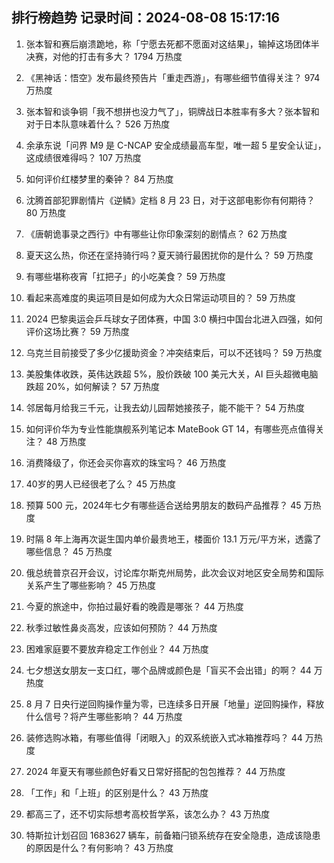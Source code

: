 
## 排行榜趋势 记录时间：2024-08-08 15:17:16
  
  1. 张本智和赛后崩溃跪地，称「宁愿去死都不愿面对这结果」，输掉这场团体半决赛，对他的打击有多大？ 1794 万热度
    
  2. 《黑神话：悟空》发布最终预告片「重走西游」，有哪些细节值得关注？ 974 万热度
    
  3. 张本智和谈争铜「我不想拼也没力气了」，铜牌战日本胜率有多大？张本智和对于日本队意味着什么？ 526 万热度
    
  4. 余承东说「问界 M9 是 C-NCAP 安全成绩最高车型，唯一超 5 星安全认证」，这成绩很难得吗？ 107 万热度
    
  5. 如何评价红楼梦里的秦钟？ 84 万热度
    
  6. 沈腾首部犯罪剧情片《逆鳞》定档 8 月 23 日，对于这部电影你有何期待？ 80 万热度
    
  7. 《唐朝诡事录之西行》中有哪些让你印象深刻的剧情点？ 62 万热度
    
  8. 夏天这么热，你还在坚持骑行吗？夏天骑行最困扰你的是什么？ 59 万热度
    
  9. 有哪些堪称夜宵「扛把子」的小吃美食？ 59 万热度
    
  10. 看起来高难度的奥运项目是如何成为大众日常运动项目的？ 59 万热度
    
  11. 2024 巴黎奥运会乒乓球女子团体赛，中国 3:0 横扫中国台北进入四强，如何评价这场比赛？ 59 万热度
    
  12. 乌克兰目前接受了多少亿援助资金？冲突结束后，可以不还钱吗？ 59 万热度
    
  13. 美股集体收跌，英伟达跌超 5%，股价跌破 100 美元大关，AI 巨头超微电脑跌超 20%，如何解读？ 57 万热度
    
  14. 邻居每月给我三千元，让我去幼儿园帮她接孩子，能不能干？ 54 万热度
    
  15. 如何评价华为专业性能旗舰系列笔记本 MateBook GT 14，有哪些亮点值得关注？ 48 万热度
    
  16. 消费降级了，你还会买你喜欢的珠宝吗？ 46 万热度
    
  17. 40岁的男人已经很老了么？ 45 万热度
    
  18. 预算 500 元，2024年七夕有哪些适合送给男朋友的数码产品推荐？ 45 万热度
    
  19. 时隔 8 年上海再次诞生国内单价最贵地王，楼面价 13.1 万元/平方米，透露了哪些信息？ 45 万热度
    
  20. 俄总统普京召开会议，讨论库尔斯克州局势，此次会议对地区安全局势和国际关系产生了哪些影响？ 45 万热度
    
  21. 今夏的旅途中，你拍过最好看的晚霞是哪张？ 44 万热度
    
  22. 秋季过敏性鼻炎高发，应该如何预防？ 44 万热度
    
  23. 困难家庭要不要放弃稳定工作创业？ 44 万热度
    
  24. 七夕想送女朋友一支口红，哪个品牌或颜色是「盲买不会出错」的啊？ 44 万热度
    
  25. 8 月 7 日央行逆回购操作量为零，已连续多日开展「地量」逆回购操作，释放什么信号？将产生哪些影响？ 44 万热度
    
  26. 装修选购冰箱，有哪些值得「闭眼入」的双系统嵌入式冰箱推荐吗？ 44 万热度
    
  27. 2024 年夏天有哪些颜色好看又日常好搭配的包包推荐？ 44 万热度
    
  28. 「工作」和「上班」的区别是什么？ 43 万热度
    
  29. 都高三了，还不切实际想考高校哲学系，该怎么办？ 43 万热度
    
  30. 特斯拉计划召回 1683627 辆车，前备箱闩锁系统存在安全隐患，造成该隐患的原因是什么？有何影响？ 43 万热度
    